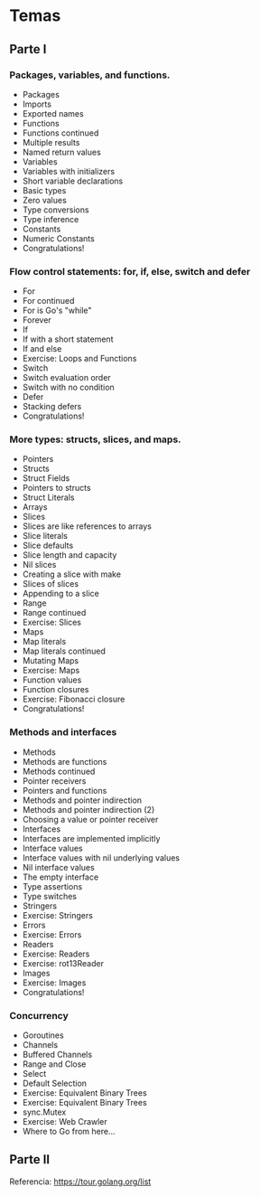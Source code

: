 # Temas

## Parte I

### Packages, variables, and functions.

* Packages
* Imports
* Exported names
* Functions
* Functions continued
* Multiple results
* Named return values
* Variables
* Variables with initializers
* Short variable declarations
* Basic types
* Zero values
* Type conversions
* Type inference
* Constants
* Numeric Constants
* Congratulations!


### Flow control statements: for, if, else, switch and defer

* For
* For continued
* For is Go's "while"
* Forever
* If
* If with a short statement
* If and else
* Exercise: Loops and Functions
* Switch
* Switch evaluation order
* Switch with no condition
* Defer
* Stacking defers
* Congratulations!


### More types: structs, slices, and maps.

* Pointers
* Structs
* Struct Fields
* Pointers to structs
* Struct Literals
* Arrays
* Slices
* Slices are like references to arrays
* Slice literals
* Slice defaults
* Slice length and capacity
* Nil slices
* Creating a slice with make
* Slices of slices
* Appending to a slice
* Range
* Range continued
* Exercise: Slices
* Maps
* Map literals
* Map literals continued
* Mutating Maps
* Exercise: Maps
* Function values
* Function closures
* Exercise: Fibonacci closure
* Congratulations!


### Methods and interfaces

* Methods
* Methods are functions
* Methods continued
* Pointer receivers
* Pointers and functions
* Methods and pointer indirection
* Methods and pointer indirection (2)
* Choosing a value or pointer receiver
* Interfaces
* Interfaces are implemented implicitly
* Interface values
* Interface values with nil underlying values
* Nil interface values
* The empty interface
* Type assertions
* Type switches
* Stringers
* Exercise: Stringers
* Errors
* Exercise: Errors
* Readers
* Exercise: Readers
* Exercise: rot13Reader
* Images
* Exercise: Images
* Congratulations!

### Concurrency
* Goroutines
* Channels
* Buffered Channels
* Range and Close
* Select
* Default Selection
* Exercise: Equivalent Binary Trees
* Exercise: Equivalent Binary Trees
* sync.Mutex
* Exercise: Web Crawler
* Where to Go from here...

## Parte II



Referencia: https://tour.golang.org/list
